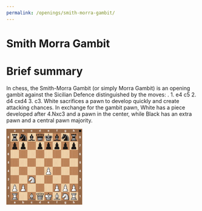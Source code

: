 ```yaml
---
permalink: /openings/smith-morra-gambit/
---
```

Smith Morra Gambit
==================

# Brief summary


In chess, the Smith-Morra Gambit (or simply Morra Gambit) is an opening gambit against the Sicilian Defence distinguished by the moves: . 1. e4 c5 2. d4 cxd4 3. c3. White sacrifices a pawn to develop quickly and create attacking chances. In exchange for the gambit pawn, White has a piece developed after 4.Nxc3 and a pawn in the center, while Black has an extra pawn and a central pawn majority.

<img src="/img/Smith Morra Gambit.jpg" width="200"/>
